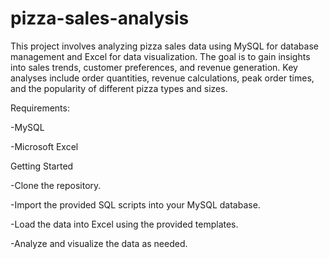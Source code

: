 # pizza-sales-analysis
This project involves analyzing pizza sales data using MySQL for database management and Excel for data visualization. The goal is to gain insights into sales trends, customer preferences, and revenue generation. Key analyses include order quantities, revenue calculations, peak order times, and the popularity of different pizza types and sizes.

Requirements:

-MySQL

-Microsoft Excel


Getting Started

-Clone the repository.

-Import the provided SQL scripts into your MySQL database.

-Load the data into Excel using the provided templates.

-Analyze and visualize the data as needed.


